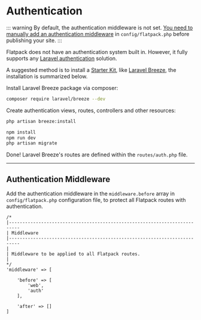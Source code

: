 # Authentication

::: warning
By default, the authentication middleware is not set. [You need to manually add an authentication middleware](#authentication-middleware) in `config/flatpack.php` before publishing your site.
:::

Flatpack does not have an authentication system built in. However, it fully supports any [Laravel authentication](https://laravel.com/docs/8.x/authentication) solution.

A suggested method is to install a [Starter Kit](https://laravel.com/docs/8.x/starter-kits), like [Laravel Breeze](https://laravel.com/docs/8.x/starter-kits#laravel-breeze), the installation is summarized below.

Install Laravel Breeze package via composer:

```sh
composer require laravel/breeze --dev
```

Create authentication views, routes, controllers and other resources:

```sh
php artisan breeze:install

npm install
npm run dev
php artisan migrate
```

Done! Laravel Breeze's routes are defined within the `routes/auth.php` file.

---

## Authentication Middleware

Add the authentication middleware in the `middleware.before` array in `config/flatpack.php` configuration file, to protect all Flatpack routes with authentication.

```php{13}
/*
|--------------------------------------------------------------------------
| Middleware
|--------------------------------------------------------------------------
|
| Middleware to be applied to all Flatpack routes.
|
*/
'middleware' => [

    'before' => [
        'web',
        'auth'
    ],

    'after' => []
]
```
